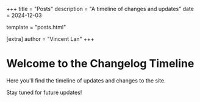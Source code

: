 +++
title = "Posts"
description = "A timeline of changes and updates"
date = 2024-12-03

template = "posts.html"

[extra]
author = "Vincent Lan"
+++

# Welcome to the Changelog Timeline

Here you'll find the timeline of updates and changes to the site.

Stay tuned for future updates!
